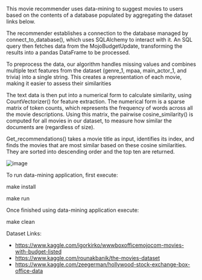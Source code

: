 This movie recommender uses data-mining to suggest movies to users based on the contents of a database populated by aggregating the dataset links below.

The recommender establishes a connection to the database managed by connect_to_database(), which uses SQLAlchemy to interact with it. An SQL query then fetches data from the MojoBudgetUpdate, transforming the results into a pandas DataFrame to be processed.

To preprocess the data, our algorithm handles missing values and combines multiple text features from the dataset (genre_1, mpaa, main_actor_1, and trivia) into a single string. This creates a representation of each movie, making it easier to assess their similarities

The text data is then put into a numerical form to calculate similarity, using CountVectorizer() for feature extraction. The numerical form is a sparse matrix of token counts, which represents the frequency of words across all the movie descriptions. Using this matrix, the pairwise cosine_similarity() is computed for all movies in our dataset, to measure how similar the documents are (regardless of size).

Get_recommendations() takes a movie title as input, identifies its index, and finds the movies that are most similar based on these cosine similarities. They are sorted into descending order and the top ten are returned.


![image](https://github.com/DanielT504/Movie-rec-data-miner/assets/62156098/928e3710-29b9-4fd7-a2d8-e11190e17e18)


To run data-mining application, first execute:

make install

make run

Once finished using data-mining application execute:

make clean


Dataset Links:

- https://www.kaggle.com/igorkirko/wwwboxofficemojocom-movies-with-budget-listed
- https://www.kaggle.com/rounakbanik/the-movies-dataset
- https://www.kaggle.com/zeegerman/hollywood-stock-exchange-box-office-data
